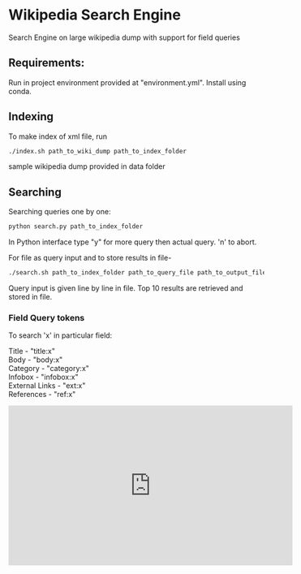# Wikipedia Search Engine
Search Engine on large wikipedia dump with support for field queries

## Requirements:
Run in project environment provided at "environment.yml". Install using conda.

## Indexing
To make index of xml file, run
```bash
./index.sh path_to_wiki_dump path_to_index_folder
```
sample wikipedia dump provided in data folder

## Searching
Searching queries one by one:
```python
python search.py path_to_index_folder
```
In Python interface type "y" for more query then actual query. 'n' to abort.

For file as query input and to store results in file-
```bash
./search.sh path_to_index_folder path_to_query_file path_to_output_file
```
Query input is given line by line in file.
Top 10 results are retrieved and stored in file.

### Field Query tokens
To search 'x' in particular field:

Title - "title:x"  
Body - "body:x"  
Category - "category:x"  
Infobox - "infobox:x"  
External Links - "ext:x"  
References - "ref:x"

<iframe width="560" height="315" src="https://www.youtube.com/embed/2Vv-BfVoq4g" frameborder="0" allow="accelerometer; autoplay; encrypted-media; gyroscope; picture-in-picture" allowfullscreen></iframe>
